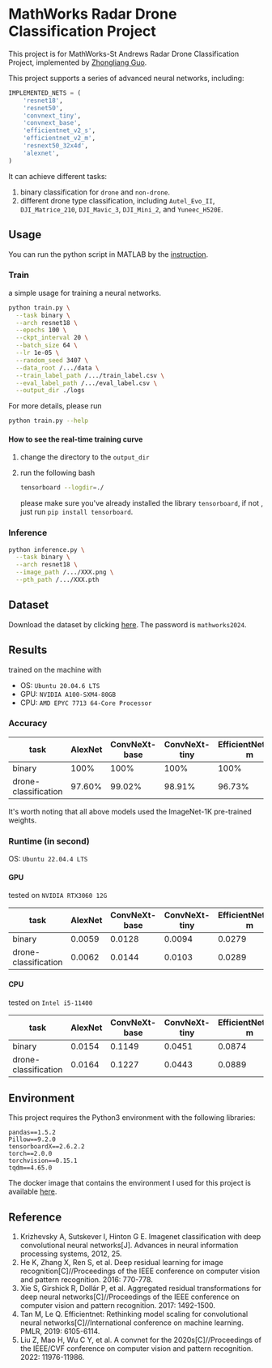 # MathWorks Radar Drone Classification Project
This project is for MathWorks-St Andrews Radar Drone Classification Project, implemented by [Zhongliang Guo](mailto:zg34@st-andrews.ac.uk).

This project supports a series of advanced neural networks, including:
```python
IMPLEMENTED_NETS = (
    'resnet18',
    'resnet50',
    'convnext_tiny',
    'convnext_base',
    'efficientnet_v2_s',
    'efficientnet_v2_m',
    'resnext50_32x4d',
    'alexnet',
)
```

It can achieve different tasks:
1. binary classification for `drone` and `non-drone`.
2. different drone type classification, including `Autel_Evo_II`, `DJI_Matrice_210`, `DJI_Mavic_3`, `DJI_Mini_2`, and `Yuneec_H520E`.

## Usage
You can run the python script in MATLAB by the [instruction](https://ch.mathworks.com/products/matlab/matlab-and-python.html).

### Train

a simple usage for training a neural networks.
```bash
python train.py \
  --task binary \
  --arch resnet18 \
  --epochs 100 \
  --ckpt_interval 20 \
  --batch_size 64 \
  --lr 1e-05 \
  --random_seed 3407 \
  --data_root /.../data \
  --train_label_path /.../train_label.csv \
  --eval_label_path /.../eval_label.csv \
  --output_dir ./logs
```
For more details, please run
```bash
python train.py --help
```

#### How to see the real-time training curve

1. change the directory to the `output_dir`

2. run the following bash
   ```bash
   tensorboard --logdir=./
   ```

   please make sure you've already installed the library `tensorboard`, if not , just run `pip install tensorboard`.

### Inference

```bash
python inference.py \
  --task binary \
  --arch resnet18 \
  --image_path /.../XXX.png \
  --pth_path /.../XXX.pth
```
## Dataset

Download the dataset by clicking [here](https://universityofstandrews907-my.sharepoint.com/:u:/g/personal/zg34_st-andrews_ac_uk/EdsXcV6S6PlNrXaADrUzatYBQnehXgK_CFSz3zlBSQnRuw?e=AG3cOG). The password is `mathworks2024`.

## Results

trained on the machine with

- OS: `Ubuntu 20.04.6 LTS`
- GPU: `NVIDIA A100-SXM4-80GB`
- CPU: `AMD EPYC 7713 64-Core Processor`

### Accuracy

| task                 | AlexNet | ConvNeXt-base | ConvNeXt-tiny | EfficientNetV2-m | EfficientNetV2-s | ResNet18 | ResNet50 | ResNeXt50 |
| -------------------- | ------- | ------------- | ------------- | ---------------- | ---------------- | -------- | -------- | --------- |
| binary               | 100%    | 100%          | 100%          | 100%             | 100%             | 100%     | 100%     | 100%      |
| drone-classification | 97.60%  | 99.02%        | 98.91%        | 96.73%           | 98.04%           | 96.29%   | 94.66%   | 96.84%    |

It's worth noting that all above models used the ImageNet-1K pre-trained weights.

### Runtime (in second)

OS: `Ubuntu 22.04.4 LTS`

#### GPU

tested on `NVIDIA RTX3060 12G`

| task                 | AlexNet | ConvNeXt-base | ConvNeXt-tiny | EfficientNetV2-m | EfficientNetV2-s | ResNet18 | ResNet50 | ResNeXt50 |
| -------------------- | ------- | ------------- | ------------- | ---------------- | ---------------- | -------- | -------- | --------- |
| binary               | 0.0059  | 0.0128        | 0.0094        | 0.0279           | 0.0217           | 0.0078   | 0.0102   | 0.0114    |
| drone-classification | 0.0062  | 0.0144        | 0.0103        | 0.0289           | 0.0218           | 0.0077   | 0.0109   | 0.0109    |

#### CPU

tested on `Intel i5-11400`

| task                 | AlexNet | ConvNeXt-base | ConvNeXt-tiny | EfficientNetV2-m | EfficientNetV2-s | ResNet18 | ResNet50 | ResNeXt50 |
| -------------------- | ------- | ------------- | ------------- | ---------------- | ---------------- | -------- | -------- | --------- |
| binary               | 0.0154  | 0.1149        | 0.0451        | 0.0874           | 0.0537           | 0.0207   | 0.0440   | 0.0519    |
| drone-classification | 0.0164  | 0.1227        | 0.0443        | 0.0889           | 0.0525           | 0.0220   | 0.0459   | 0.0490    |

## Environment

This project requires the Python3 environment with the following libraries:
```text
pandas==1.5.2
Pillow==9.2.0
tensorboardX==2.6.2.2
torch==2.0.0
torchvision==0.15.1
tqdm==4.65.0
```
The docker image that contains the environment I used for this project is available [here](https://hub.docker.com/r/zhongliangguo/custom_torch_image).

## Reference

1. Krizhevsky A, Sutskever I, Hinton G E. Imagenet classification with deep convolutional neural networks[J]. Advances in neural information processing systems, 2012, 25.
2. He K, Zhang X, Ren S, et al. Deep residual learning for image recognition[C]//Proceedings of the IEEE conference on computer vision and pattern recognition. 2016: 770-778.
3. Xie S, Girshick R, Dollár P, et al. Aggregated residual transformations for deep neural networks[C]//Proceedings of the IEEE conference on computer vision and pattern recognition. 2017: 1492-1500.
4. Tan M, Le Q. Efficientnet: Rethinking model scaling for convolutional neural networks[C]//International conference on machine learning. PMLR, 2019: 6105-6114.
5. Liu Z, Mao H, Wu C Y, et al. A convnet for the 2020s[C]//Proceedings of the IEEE/CVF conference on computer vision and pattern recognition. 2022: 11976-11986.

